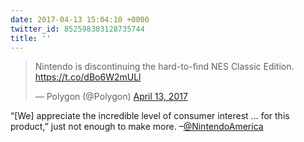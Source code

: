 ```yaml
---
date: 2017-04-13 15:04:10 +0000
twitter_id: 852598303128735744
title: ''
---
```


<blockquote class="twitter-tweet"><p lang="en" dir="ltr">Nintendo is discontinuing the hard-to-find NES Classic Edition. <a href="https://t.co/dBo6W2mULl">https://t.co/dBo6W2mULl</a></p>&mdash; Polygon (@Polygon) <a href="https://twitter.com/Polygon/status/852592989008515078?ref_src=twsrc%5Etfw">April 13, 2017</a></blockquote>
<script async src="https://platform.twitter.com/widgets.js" charset="utf-8"></script>

“[We] appreciate the incredible level of consumer interest … for this product,” just not enough to make more. –[@NintendoAmerica](https://twitter.com/NintendoAmerica)
